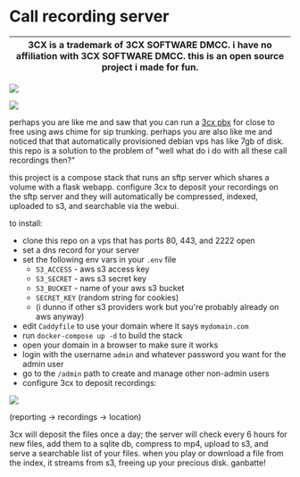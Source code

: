 # Call recording server

| 3CX is a trademark of 3CX SOFTWARE DMCC. i have no affiliation with 3CX SOFTWARE DMCC. this is an open source project i made for fun. |
| - | 

![](https://i.imgur.com/iiHHXW0.png)

![](https://i.imgur.com/qgfdRnP.png)

perhaps you are like me and saw that you can run a [3cx pbx](https://www.youtube.com/watch?v=n_1wX7kKx7k) for close to free using aws chime for sip trunking. perhaps you are also like me and noticed that that automatically provisioned debian vps has like 7gb of disk. this repo is a solution to the problem of "well what do i do with all these call recordings then?"

this project is a compose stack that runs an sftp server which shares a volume with a flask webapp. configure 3cx to deposit your recordings on the sftp server and they will automatically be compressed, indexed, uploaded to s3, and searchable via the webui.

to install:

- clone this repo on a vps that has ports 80, 443, and 2222 open
- set a dns record for your server
- set the following env vars in your `.env` file
	- `S3_ACCESS` - aws s3 access key
	- `S3_SECRET` - aws s3 secret key
	- `S3_BUCKET` - name of your aws s3 bucket
	- `SECRET_KEY` (random string for cookies)
	- (i dunno if other s3 providers work but you're probably already on aws anyway)
- edit `Caddyfile` to use your domain where it says `mydomain.com`
- run `docker-compose up -d` to build the stack
- open your domain in a browser to make sure it works
- login with the username `admin` and whatever password you want for the admin user
- go to the `/admin` path to create and manage other non-admin users
- configure 3cx to deposit recordings:

![](https://i.imgur.com/5Ue8bKu.png)

(reporting -> recordings -> location)

3cx will deposit the files once a day; the server will check every 6 hours for new files, add them to a sqlite db, compress to mp4, upload to s3, and serve a searchable list of your files. when you play or download a file from the index, it streams from s3, freeing up your precious disk. ganbatte!

